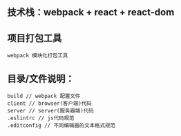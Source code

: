 
## 技术栈：webpack + react + react-dom 

## 项目打包工具
    webpack 模块化打包工具


## 目录/文件说明：
    build // webpack 配置文件
    client // browser(客户端)代码
    server // server(服务器端)代码
    .eslintrc // js代码规范
    .editconfig // 不同编辑器的文本格式规范



